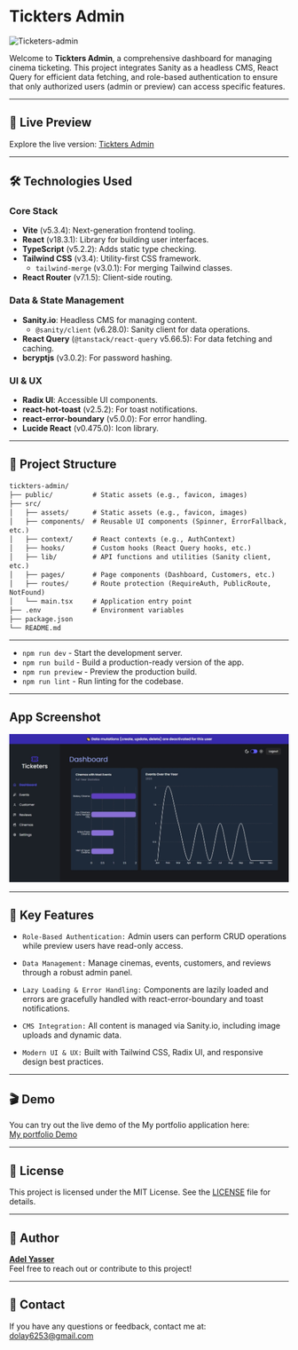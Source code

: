 # Tickters Admin

![Ticketers-admin](https://socialify.git.ci/dola5xd/Ticketers-admin/image?description=1&font=Jost&language=1&pattern=Floating+Cogs&stargazers=1&theme=Dark)

Welcome to **Tickters Admin**, a comprehensive dashboard for managing cinema ticketing. This project integrates Sanity as a headless CMS, React Query for efficient data fetching, and role-based authentication to ensure that only authorized users (admin or preview) can access specific features.

---

## 🚀 **Live Preview**

Explore the live version: [Tickters Admin](https://your-live-demo-url.com)

---

## 🛠️ **Technologies Used**

### **Core Stack**

- **Vite** (v5.3.4): Next-generation frontend tooling.
- **React** (v18.3.1): Library for building user interfaces.
- **TypeScript** (v5.2.2): Adds static type checking.
- **Tailwind CSS** (v3.4): Utility-first CSS framework.
  - `tailwind-merge` (v3.0.1): For merging Tailwind classes.
- **React Router** (v7.1.5): Client-side routing.

### **Data & State Management**

- **Sanity.io**: Headless CMS for managing content.
  - `@sanity/client` (v6.28.0): Sanity client for data operations.
- **React Query** (`@tanstack/react-query` v5.66.5): For data fetching and caching.
- **bcryptjs** (v3.0.2): For password hashing.

### **UI & UX**

- **Radix UI**: Accessible UI components.
- **react-hot-toast** (v2.5.2): For toast notifications.
- **react-error-boundary** (v5.0.0): For error handling.
- **Lucide React** (v0.475.0): Icon library.

---

## 📂 **Project Structure**

```plaintext
tickters-admin/
├── public/          # Static assets (e.g., favicon, images)
├── src/
│   ├── assets/      # Static assets (e.g., favicon, images)
│   ├── components/  # Reusable UI components (Spinner, ErrorFallback, etc.)
│   ├── context/     # React contexts (e.g., AuthContext)
│   ├── hooks/       # Custom hooks (React Query hooks, etc.)
│   ├── lib/         # API functions and utilities (Sanity client, etc.)
│   ├── pages/       # Page components (Dashboard, Customers, etc.)
│   ├── routes/      # Route protection (RequireAuth, PublicRoute, NotFound)
│   └── main.tsx     # Application entry point
├── .env             # Environment variables
├── package.json
└── README.md
```

---

- `npm run dev` - Start the development server.
- `npm run build` - Build a production-ready version of the app.
- `npm run preview` - Preview the production build.
- `npm run lint` - Run linting for the codebase.

---

## App Screenshot

![App Screenshot](ScreenShots/preview.jpeg)

---

## 🌟 **Key Features**

- `Role-Based Authentication:` Admin users can perform CRUD operations while preview users have read-only access.

- `Data Management:` Manage cinemas, events, customers, and reviews through a robust admin panel.

- `Lazy Loading & Error Handling:` Components are lazily loaded and errors are gracefully handled with react-error-boundary and toast notifications.

- `CMS Integration:` All content is managed via Sanity.io, including image uploads and dynamic data.

- `Modern UI & UX:` Built with Tailwind CSS, Radix UI, and responsive design best practices.

---

## 🎬 Demo

You can try out the live demo of the My portfolio application here:  
[My portfolio Demo](https://my-portfolio-website-orpin.vercel.app/)

---

## 📜 **License**

This project is licensed under the MIT License. See the [LICENSE](LICENSE) file for details.

---

## 👤 **Author**

**[Adel Yasser](https://github.com/dola5xd)**  
Feel free to reach out or contribute to this project!

---

## 📧 **Contact**

If you have any questions or feedback, contact me at: [dolay6253@gmail.com](mailto:dolay6253@gmail.com)
